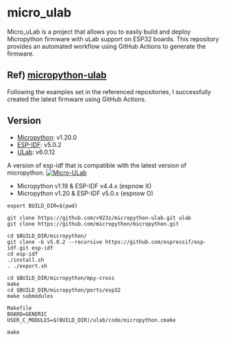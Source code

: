 # micro_ulab
Micro_uLab is a project that allows you to easily build and deploy Micropython firmware with uLab support on ESP32 boards. 
This repository provides an automated workflow using GitHub Actions to generate the firmware.

## Ref) [micropython-ulab](https://github.com/v923z/micropython-ulab)
Following the examples set in the referenced repositories, I successfully created the latest firmware using GitHub Actions.

## Version
- [Micropython](https://github.com/micropython/micropython.git): v1.20.0
- [ESP-IDF](https://github.com/espressif/esp-idf.git): v5.0.2
- [ULab](https://github.com/v923z/micropython-ulab): v6.0.12

A version of esp-idf that is compatible with the latest version of micropython.
[![Micro-ULab](https://github.com/kyeonju23/micro_ulab/actions/workflows/main.yml/badge.svg)](https://github.com/kyeonju23/micro_ulab/actions/workflows/main.yml)
- Micropython v1.19 & ESP-IDF v4.4.x (espnow X)
- Micropython v1.20 & ESP-IDF v5.0.x (espnow O)

```shell
export BUILD_DIR=$(pwd)

git clone https://github.com/v923z/micropython-ulab.git ulab
git clone https://github.com/micropython/micropython.git

cd $BUILD_DIR/micropython/
git clone -b v5.0.2 --recursive https://github.com/espressif/esp-idf.git esp-idf
cd esp-idf
./install.sh
. ./export.sh

cd $BUILD_DIR/micropython/mpy-cross
make
cd $BUILD_DIR/micropython/ports/esp32
make submodules

Makefile
BOARD=GENERIC 
USER_C_MODULES=$(BUILD_DIR)/ulab/code/micropython.cmake

make
```
